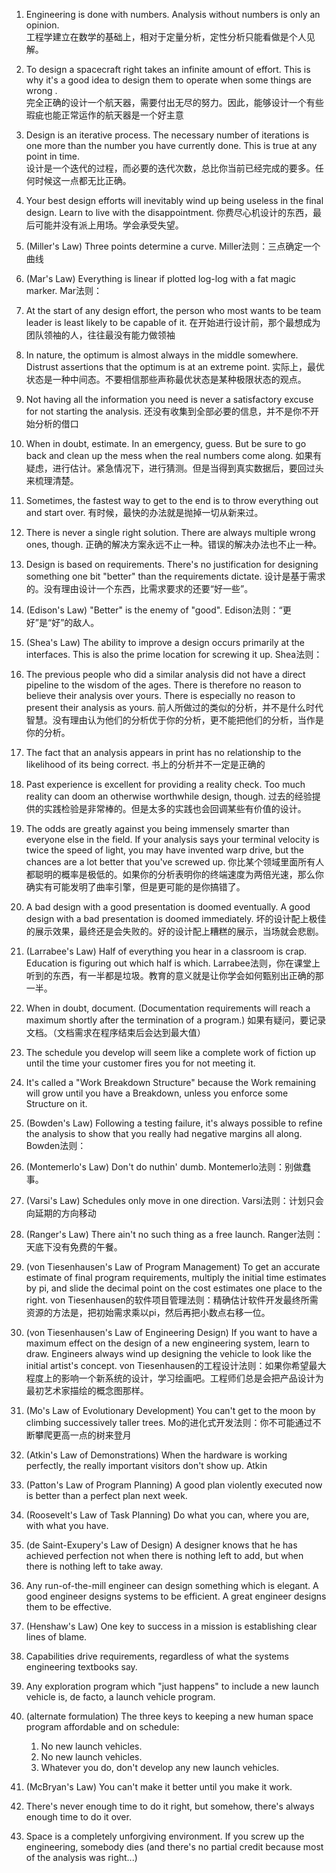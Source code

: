 1. Engineering is done with numbers. Analysis without numbers is only an opinion.  
   工程学建立在数学的基础上，相对于定量分析，定性分析只能看做是个人见解。
2. To design a spacecraft right takes an infinite amount of effort. This is why it's a good idea to design them to operate when some things are wrong .  
   完全正确的设计一个航天器，需要付出无尽的努力。因此，能够设计一个有些瑕疵也能正常运作的航天器是一个好主意
3. Design is an iterative process. The necessary number of iterations is one more than the number you have currently done. This is true at any point in time.  
   设计是一个迭代的过程，而必要的迭代次数，总比你当前已经完成的要多。任何时候这一点都无比正确。
4. Your best design efforts will inevitably wind up being useless in the final design. Learn to live with the disappointment.
   你费尽心机设计的东西，最后可能并没有派上用场。学会承受失望。
5. (Miller's Law) Three points determine a curve.
   Miller法则：三点确定一个曲线
6. (Mar's Law) Everything is linear if plotted log-log with a fat magic marker.
   Mar法则：
7. At the start of any design effort, the person who most wants to be team leader is least likely to be capable of it.
   在开始进行设计前，那个最想成为团队领袖的人，往往最没有能力做领袖
8. In nature, the optimum is almost always in the middle somewhere. Distrust assertions that the optimum is at an extreme point.
   实际上，最优状态是一种中间态。不要相信那些声称最优状态是某种极限状态的观点。
9. Not having all the information you need is never a satisfactory excuse for not starting the analysis.
   还没有收集到全部必要的信息，并不是你不开始分析的借口
10. When in doubt, estimate. In an emergency, guess. But be sure to go back and clean up the mess when the real numbers come along.
    如果有疑虑，进行估计。紧急情况下，进行猜测。但是当得到真实数据后，要回过头来梳理清楚。
11. Sometimes, the fastest way to get to the end is to throw everything out and start over.
    有时候，最快的办法就是抛掉一切从新来过。
12. There is never a single right solution. There are always multiple wrong ones, though.
    正确的解决方案永远不止一种。错误的解决办法也不止一种。
13. Design is based on requirements. There's no justification for designing something one bit "better" than the requirements dictate.
    设计是基于需求的。没有理由设计一个东西，比需求要求的还要“好一些”。
14. (Edison's Law) "Better" is the enemy of "good".
    Edison法则：“更好”是“好”的敌人。
15. (Shea's Law) The ability to improve a design occurs primarily at the interfaces. This is also the prime location for screwing it up.
    Shea法则：
16. The previous people who did a similar analysis did not have a direct pipeline to the wisdom of the ages. There is therefore no reason to believe their analysis over yours. There is especially no reason to present their analysis as yours.
    前人所做过的类似的分析，并不是什么时代智慧。没有理由认为他们的分析优于你的分析，更不能把他们的分析，当作是你的分析。
17. The fact that an analysis appears in print has no relationship to the likelihood of its being correct.
    书上的分析并不一定是正确的
18. Past experience is excellent for providing a reality check. Too much reality can doom an otherwise worthwhile design, though.
    过去的经验提供的实践检验是非常棒的。但是太多的实践也会回调某些有价值的设计。
19. The odds are greatly against you being immensely smarter than everyone else in the field. If your analysis says your terminal velocity is twice the speed of light, you may have invented warp drive, but the chances are a lot better that you've screwed up.
    你比某个领域里面所有人都聪明的概率是极低的。如果你的分析表明你的终端速度为两倍光速，那么你确实有可能发明了曲率引擎，但是更可能的是你搞错了。
20. A bad design with a good presentation is doomed eventually. A good design with a bad presentation is doomed immediately.
    坏的设计配上极佳的展示效果，最终还是会失败的。好的设计配上糟糕的展示，当场就会悲剧。
21. (Larrabee's Law) Half of everything you hear in a classroom is crap. Education is figuring out which half is which.
    Larrabee法则，你在课堂上听到的东西，有一半都是垃圾。教育的意义就是让你学会如何甄别出正确的那一半。
22. When in doubt, document. (Documentation requirements will reach a maximum shortly after the termination of a program.)
    如果有疑问，要记录文档。（文档需求在程序结束后会达到最大值）
23. The schedule you develop will seem like a complete work of fiction up until the time your customer fires you for not meeting it.
    
24. It's called a "Work Breakdown Structure" because the Work remaining will grow until you have a Breakdown, unless you enforce some Structure on it.

25. (Bowden's Law) Following a testing failure, it's always possible to refine the analysis to show that you really had negative margins all along.
     Bowden法则：
26. (Montemerlo's Law) Don't do nuthin' dumb.
    Montemerlo法则：别做蠢事。
27. (Varsi's Law) Schedules only move in one direction.
    Varsi法则：计划只会向延期的方向移动
28. (Ranger's Law) There ain't no such thing as a free launch.
    Ranger法则：天底下没有免费的午餐。
29. (von Tiesenhausen's Law of Program Management) To get an accurate estimate of final program requirements, multiply the initial time estimates by pi, and slide the decimal point on the cost estimates one place to the right.
    von Tiesenhausen的软件项目管理法则：精确估计软件开发最终所需资源的方法是，把初始需求乘以pi，然后再把小数点右移一位。
30. (von Tiesenhausen's Law of Engineering Design) If you want to have a maximum effect on the design of a new engineering system, learn to draw. Engineers always wind up designing the vehicle to look like the initial artist's concept.
    von Tiesenhausen的工程设计法则：如果你希望最大程度上的影响一个新系统的设计，学习绘画吧。工程师们总是会把产品设计为最初艺术家描绘的概念图那样。
31. (Mo's Law of Evolutionary Development) You can't get to the moon by climbing successively taller trees.
    Mo的进化式开发法则：你不可能通过不断攀爬更高一点的树来登月
32. (Atkin's Law of Demonstrations) When the hardware is working perfectly, the really important visitors don't show up.
    Atkin
33. (Patton's Law of Program Planning) A good plan violently executed now is better than a perfect plan next week.

34. (Roosevelt's Law of Task Planning) Do what you can, where you are, with what you have.

35. (de Saint-Exupery's Law of Design) A designer knows that he has achieved perfection not when there is nothing left to add, but when there is nothing left to take away.

36. Any run-of-the-mill engineer can design something which is elegant. A good engineer designs systems to be efficient. A great engineer designs them to be effective.

37. (Henshaw's Law) One key to success in a mission is establishing clear lines of blame.

38. Capabilities drive requirements, regardless of what the systems engineering textbooks say.

39. Any exploration program which "just happens" to include a new launch vehicle is, de facto, a launch vehicle program.

39. (alternate formulation) The three keys to keeping a new human space program affordable and on schedule:
       1)  No new launch vehicles.
       2)  No new launch vehicles.
       3)  Whatever you do, don't develop any new launch vehicles.

40. (McBryan's Law) You can't make it better until you make it work.

41. There's never enough time to do it right, but somehow, there's always enough time to do it over.

42. Space is a completely unforgiving environment. If you screw up the engineering, somebody dies (and there's no partial credit because most of the analysis was right...)

